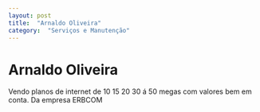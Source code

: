 ```yaml
---
layout: post
title:  "Arnaldo Oliveira"
category:  "Serviços e Manutenção"
---
```


# Arnaldo Oliveira

Vendo planos de internet de 10 15 20 30 á 50 megas com valores bem em conta. Da empresa ERBCOM 
